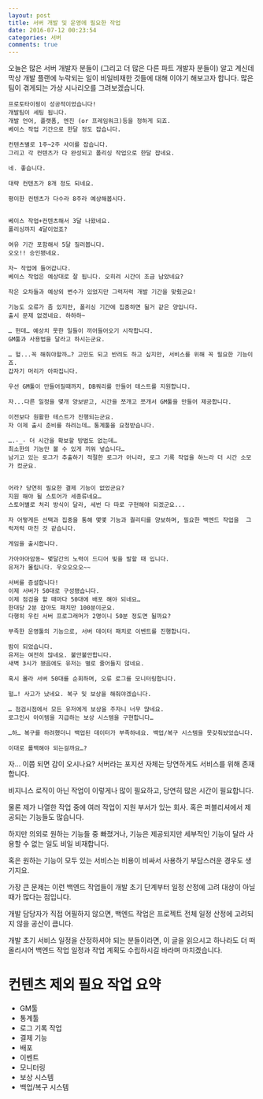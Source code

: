 ```yaml
---
layout: post
title: 서버 개발 및 운영에 필요한 작업
date: 2016-07-12 00:23:54
categories: 서버
comments: true
---
```

오늘은 많은 서버 개발자 분들이 (그리고 더 많은 다른 파트 개발자 분들이) 알고 계신데 막상 개발 플랜에 누락되는 일이 비일비재한 것들에 대해 이야기 해보고자 합니다.
많은 팀이 겪게되는 가상 시나리오를 그려보겠습니다.


    프로토타이핑이 성공적이었습니다!
    개발팀이 세팅 됩니다.
    개발 언어, 플랫폼, 엔진 (or 프레임워크)등을 정하게 되죠.
    베이스 작업 기간으로 한달 정도 잡습니다. 

    컨텐츠별로 1주~2주 사이를 잡습니다.
    그리고 각 컨텐츠가 다 완성되고 폴리싱 작업으로 한달 잡네요.

    네. 좋습니다.

    대략 컨텐츠가 8개 정도 되네요.

    평이한 컨텐츠가 다수라 8주라 예상해봅시다.


    베이스 작업+컨텐츠해서 3달 나왔네요.
    폴리싱까지 4달이었죠?

    여유 기간 포함해서 5달 질러봅니다.
    오오!! 승인됐네요.

    자~ 작업에 들어갑니다.
    베이스 작업은 예상대로 잘 됩니다. 오히려 시간이 조금 남았네요?

    작은 오차들과 예상외 변수가 있었지만 그럭저럭 개발 기간을 맞췄군요!

    기능도 오류가 좀 있지만, 폴리싱 기간에 집중하면 될거 같은 양입니다.
    출시 문제 없겠네요. 하하하~

    … 헌데… 예상치 못한 일들이 끼어들어오기 시작합니다.
    GM툴과 사용법을 달라고 하시는군요.

    … 헐...꼭 해줘야할까…? 고민도 되고 반려도 하고 싶지만, 서비스를 위해 꼭 필요한 기능이죠. 
    갑자기 머리가 아파집니다.

    우선 GM툴이 만들어질때까지, DB쿼리를 만들어 테스트를 지원합니다.

    자...다른 일정을 몇개 양보받고, 시간을 쪼개고 쪼개서 GM툴을 만들어 제공합니다.

    이전보다 원활한 테스트가 진행되는군요.
    자 이제 출시 준비를 하려는데… 통계툴을 요청받습니다.

    ….-_- 더 시간을 확보할 방법도 없는데…
    최소한의 기능만 볼 수 있게 끼워 넣습니다…
    남기고 있는 로그가 추출하기 적절한 로그가 아니라, 로그 기록 작업을 하느라 더 시간 소모가 컸군요.


    어라? 당연히 필요한 결제 기능이 없었군요?
    지원 해야 될 스토어가 세종류네요…
    스토어별로 처리 방식이 달라, 세번 다 따로 구현해야 되겠군요...

    자 어떻게든 선택과 집중을 통해 몇몇 기능과 퀄리티를 양보하며, 필요한 백엔드 작업을  그럭저럭 마친 것 같습니다.

    게임을 출시합니다.

    가아아아암동~ 몇달간의 노력이 드디어 빛을 발할 때 입니다.
    유저가 몰립니다. 우오오오오~~

    서버를 증설합니다!
    이제 서버가 50대로 구성됐습니다.
    이제 점검을 할 때마다 50대에 배포 해야 되네요…
    한대당 2분 잡아도 패치만 100분이군요.
    다행히 우린 서버 프로그래머가 2명이니 50분 정도면 될까요?

    부족한 운영툴의 기능으로, 서버 데이터 패치로 이벤트를 진행합니다.

    밤이 되었습니다.
    유저는 여전히 많네요. 불안불안합니다.
    새벽 3시가 됐음에도 유저는 별로 줄어들지 않네요. 

    혹시 몰라 서버 50대를 순회하며, 오류 로그를 모니터링합니다.

    헐…! 사고가 났네요. 복구 및 보상을 해줘야겠습니다.

    … 점검시점에서 모든 유저에게 보상을 주자니 너무 많네요.
    로그인시 아이템을 지급하는 보상 시스템을 구현합니다…

    …하… 복구를 하려했더니 백업된 데이터가 부족하네요. 백업/복구 시스템을 못갖춰놨었습니다.

    이대로 롤백해야 되는걸까요…?


자… 이쯤 되면 감이 오시나요?
서버라는 포지션 자체는 당연하게도 서비스를 위해 존재합니다.

비지니스 로직이 아닌 작업이 이렇게나 많이 필요하고, 당연히 많은 시간이 필요합니다.


물론 제가 나열한 작업 중에 여러 작업이 지원 부서가 있는 회사. 혹은 퍼블리셔에서 제공되는 기능들도 많습니다.

하지만 의외로 원하는 기능들 중 빠졌거나, 기능은 제공되지만 세부적인 기능이 달라 사용할 수 없는 일도 비일 비재합니다.

혹은 원하는 기능이 모두 있는 서비스는 비용이 비싸서 사용하기 부담스러운 경우도 생기지요.


가장 큰 문제는 이런 백엔드 작업들이 개발 초기 단계부터 일정 산정에 고려 대상이 아닐 때가 많다는 점입니다.

개발 담당자가 직접 어필하지 않으면, 백엔드 작업은 프로젝트 전체 일정 산정에 고려되지 않을 공산이 큽니다. 

개발 초기 서비스 일정을 산정하셔야 되는 분들이라면, 이 글을 읽으시고 하나라도 더 떠올리시어 백엔드 작업 일정과 작업 계획도 수립하시길 바라며 마치겠습니다.



# 컨텐츠 제외 필요 작업 요약
- GM툴
- 통계툴
- 로그 기록 작업
- 결제 기능
- 배포
- 이벤트
- 모니터링
- 보상 시스템
- 백업/복구 시스템